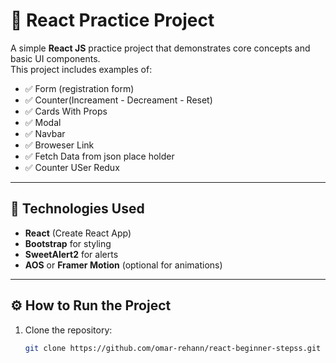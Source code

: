 # 🧩 React Practice Project

A simple **React JS** practice project that demonstrates core concepts and basic UI components.  
This project includes examples of:

- ✅ Form (registration form)
- ✅ Counter(Increament - Decreament - Reset)
- ✅ Cards With Props
- ✅ Modal
- ✅ Navbar
- ✅ Broweser Link
- ✅ Fetch Data from json place holder
- ✅ Counter USer Redux 








---

## 🚀 Technologies Used

- **React** (Create React App)
- **Bootstrap** for styling
- **SweetAlert2** for alerts
- **AOS** or **Framer Motion** (optional for animations)

---

## ⚙️ How to Run the Project

1. Clone the repository:
   ```bash
   git clone https://github.com/omar-rehann/react-beginner-stepss.git
